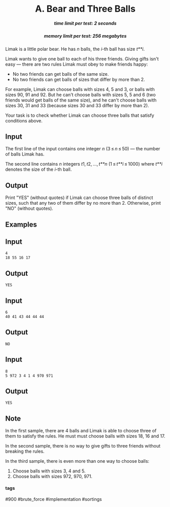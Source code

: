 <h1 style='text-align: center;'> A. Bear and Three Balls</h1>

<h5 style='text-align: center;'>time limit per test: 2 seconds</h5>
<h5 style='text-align: center;'>memory limit per test: 256 megabytes</h5>

Limak is a little polar bear. He has *n* balls, the *i*-th ball has size *t**i*.

Limak wants to give one ball to each of his three friends. Giving gifts isn't easy — there are two rules Limak must obey to make friends happy:

* No two friends can get balls of the same size.
* No two friends can get balls of sizes that differ by more than 2.

For example, Limak can choose balls with sizes 4, 5 and 3, or balls with sizes 90, 91 and 92. But he can't choose balls with sizes 5, 5 and 6 (two friends would get balls of the same size), and he can't choose balls with sizes 30, 31 and 33 (because sizes 30 and 33 differ by more than 2).

Your task is to check whether Limak can choose three balls that satisfy conditions above.

## Input

The first line of the input contains one integer *n* (3 ≤ *n* ≤ 50) — the number of balls Limak has.

The second line contains *n* integers *t*1, *t*2, ..., *t**n* (1 ≤ *t**i* ≤ 1000) where *t**i* denotes the size of the *i*-th ball.

## Output

Print "YES" (without quotes) if Limak can choose three balls of distinct sizes, such that any two of them differ by no more than 2. Otherwise, print "NO" (without quotes).

## Examples

## Input


```
4  
18 55 16 17  

```
## Output


```
YES  

```
## Input


```
6  
40 41 43 44 44 44  

```
## Output


```
NO  

```
## Input


```
8  
5 972 3 4 1 4 970 971  

```
## Output


```
YES  

```
## Note

In the first sample, there are 4 balls and Limak is able to choose three of them to satisfy the rules. He must must choose balls with sizes 18, 16 and 17.

In the second sample, there is no way to give gifts to three friends without breaking the rules.

In the third sample, there is even more than one way to choose balls:

1. Choose balls with sizes 3, 4 and 5.
2. Choose balls with sizes 972, 970, 971.


#### tags 

#900 #brute_force #implementation #sortings 
